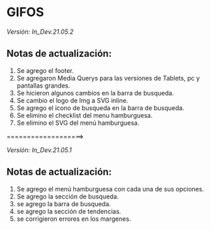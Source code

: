 ﻿# GIFOS

*Versión: In_Dev.21.05.2*

Notas de actualización:
-------------------
1. Se agrego el footer.
2. Se agregaron Media Querys para las versiones de Tablets, pc y pantallas grandes.
3. Se hicieron algunos cambios en la barra de busqueda.
4. Se cambio el logo de Img a SVG inline.
5. Se agrego el icono de busqueda en la barra de busqueda.
6. Se elimino el checklist del menu hamburguesa.
7. Se elimino el SVG del menú hamburguesa.

===================>

*Versión: In_Dev.21.05.1*

Notas de actualización:
-------------------
1. Se agrego el menú hamburguesa con cada una de sus opciones.
2. Se agrego la sección de busqueda.
3. se agrego la barra de busqueda.
4. se agrego la sección de tendencias.
5. se corrigieron errores en los margenes.
